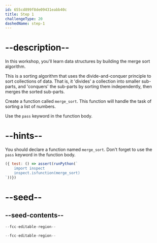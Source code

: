 ```yaml
---
id: 655cd899f8de09431eabb40c
title: Step 1
challengeType: 20
dashedName: step-1
---
```


# --description--

In this workshop, you'll learn data structures by building the merge sort algorithm. 

This is a sorting algorithm that uses the divide-and-conquer principle to sort collections of data. That is, it 'divides' a collection into smaller sub-parts, and 'conquers' the sub-parts by sorting them independently, then merges the sorted sub-parts.

Create a function called `merge_sort`. This function will handle the task of sorting a list of numbers. 

Use the `pass` keyword in the function body.

# --hints--

You should declare a function named `merge_sort`. Don't forget to use the `pass` keyword in the function body.

```js
({ test: () => assert(runPython(`
    import inspect
    inspect.isfunction(merge_sort)
`))})
```

# --seed--

## --seed-contents--

```py
--fcc-editable-region--

--fcc-editable-region--
```
